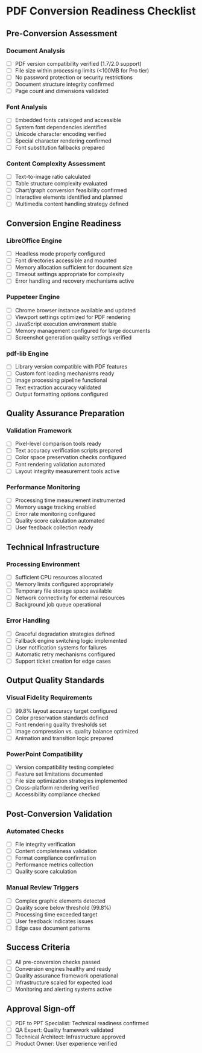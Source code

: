 # PDF Conversion Readiness Checklist

## Pre-Conversion Assessment

### Document Analysis
- [ ] PDF version compatibility verified (1.7/2.0 support)
- [ ] File size within processing limits (<100MB for Pro tier)
- [ ] No password protection or security restrictions
- [ ] Document structure integrity confirmed
- [ ] Page count and dimensions validated

### Font Analysis
- [ ] Embedded fonts cataloged and accessible
- [ ] System font dependencies identified
- [ ] Unicode character encoding verified
- [ ] Special character rendering confirmed
- [ ] Font substitution fallbacks prepared

### Content Complexity Assessment
- [ ] Text-to-image ratio calculated
- [ ] Table structure complexity evaluated
- [ ] Chart/graph conversion feasibility confirmed
- [ ] Interactive elements identified and planned
- [ ] Multimedia content handling strategy defined

## Conversion Engine Readiness

### LibreOffice Engine
- [ ] Headless mode properly configured
- [ ] Font directories accessible and mounted
- [ ] Memory allocation sufficient for document size
- [ ] Timeout settings appropriate for complexity
- [ ] Error handling and recovery mechanisms active

### Puppeteer Engine
- [ ] Chrome browser instance available and updated
- [ ] Viewport settings optimized for PDF rendering
- [ ] JavaScript execution environment stable
- [ ] Memory management configured for large documents
- [ ] Screenshot generation quality settings verified

### pdf-lib Engine
- [ ] Library version compatible with PDF features
- [ ] Custom font loading mechanisms ready
- [ ] Image processing pipeline functional
- [ ] Text extraction accuracy validated
- [ ] Output formatting options configured

## Quality Assurance Preparation

### Validation Framework
- [ ] Pixel-level comparison tools ready
- [ ] Text accuracy verification scripts prepared
- [ ] Color space preservation checks configured
- [ ] Font rendering validation automated
- [ ] Layout integrity measurement tools active

### Performance Monitoring
- [ ] Processing time measurement instrumented
- [ ] Memory usage tracking enabled
- [ ] Error rate monitoring configured
- [ ] Quality score calculation automated
- [ ] User feedback collection ready

## Technical Infrastructure

### Processing Environment
- [ ] Sufficient CPU resources allocated
- [ ] Memory limits configured appropriately
- [ ] Temporary file storage space available
- [ ] Network connectivity for external resources
- [ ] Background job queue operational

### Error Handling
- [ ] Graceful degradation strategies defined
- [ ] Fallback engine switching logic implemented
- [ ] User notification systems for failures
- [ ] Automatic retry mechanisms configured
- [ ] Support ticket creation for edge cases

## Output Quality Standards

### Visual Fidelity Requirements
- [ ] 99.8% layout accuracy target configured
- [ ] Color preservation standards defined
- [ ] Font rendering quality thresholds set
- [ ] Image compression vs. quality balance optimized
- [ ] Animation and transition logic prepared

### PowerPoint Compatibility
- [ ] Version compatibility testing completed
- [ ] Feature set limitations documented
- [ ] File size optimization strategies implemented
- [ ] Cross-platform rendering verified
- [ ] Accessibility compliance checked

## Post-Conversion Validation

### Automated Checks
- [ ] File integrity verification
- [ ] Content completeness validation
- [ ] Format compliance confirmation
- [ ] Performance metrics collection
- [ ] Quality score calculation

### Manual Review Triggers
- [ ] Complex graphic elements detected
- [ ] Quality score below threshold (99.8%)
- [ ] Processing time exceeded target
- [ ] User feedback indicates issues
- [ ] Edge case document patterns

## Success Criteria
- [ ] All pre-conversion checks passed
- [ ] Conversion engines healthy and ready
- [ ] Quality assurance framework operational
- [ ] Infrastructure scaled for expected load
- [ ] Monitoring and alerting systems active

## Approval Sign-off
- [ ] PDF to PPT Specialist: Technical readiness confirmed
- [ ] QA Expert: Quality framework validated
- [ ] Technical Architect: Infrastructure approved
- [ ] Product Owner: User experience verified